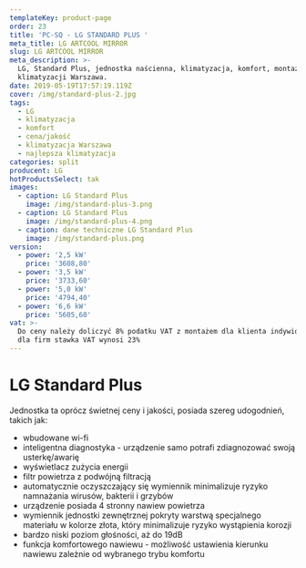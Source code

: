 ```yaml
---
templateKey: product-page
order: 23
title: 'PC-SQ - LG STANDARD PLUS '
meta_title: LG ARTCOOL MIRROR
slug: LG ARTCOOL MIRROR
meta_description: >-
  LG, Standard Plus, jednostka naścienna, klimatyzacja, komfort, montaż
  klimatyzacji Warszawa.
date: 2019-05-19T17:57:19.119Z
cover: /img/standard-plus-2.jpg
tags:
  - LG
  - klimatyzacja
  - komfort
  - cena/jakość
  - klimatyzacja Warszawa
  - najlepsza klimatyzacja
categories: split
producent: LG
hotProductsSelect: tak
images:
  - caption: LG Standard Plus
    image: /img/standard-plus-3.png
  - caption: LG Standard Plus
    image: /img/standard-plus-4.png
  - caption: dane techniczne LG Standard Plus
    image: /img/standard-plus.png
version:
  - power: '2,5 kW'
    price: '3608,80'
  - power: '3,5 kW'
    price: '3733,60'
  - power: '5,0 kW'
    price: '4794,40'
  - power: '6,6 kW'
    price: '5605,60'
vat: >-
  Do ceny należy doliczyć 8% podatku VAT z montażem dla klienta indywidualnego,
  dla firm stawka VAT wynosi 23%
---
```

# **LG Standard Plus**

Jednostka ta oprócz świetnej ceny i jakości, posiada szereg udogodnień, takich jak:

* wbudowane wi-fi
* inteligentna diagnostyka - urządzenie samo potrafi zdiagnozować swoją usterkę/awarię
* wyświetlacz zużycia energii
* filtr powietrza z podwójną filtracją 
* automatycznie oczyszczający się wymiennik minimalizuje ryzyko namnażania wirusów, bakterii i grzybów
* urządzenie posiada 4 stronny nawiew powietrza
* wymiennik jednostki zewnętrznej pokryty warstwą specjalnego materiału w kolorze złota, który minimalizuje ryzyko wystąpienia korozji
* bardzo niski poziom głośności, aż do 19dB
* funkcja komfortowego nawiewu - możliwość ustawienia kierunku nawiewu zależnie od wybranego trybu komfortu
